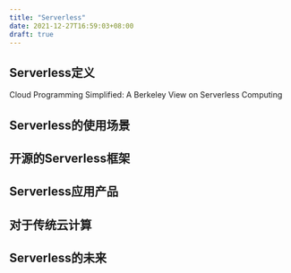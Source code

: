 ```yaml
---
title: "Serverless"
date: 2021-12-27T16:59:03+08:00
draft: true
---
```


## Serverless定义

Cloud Programming Simplified: A Berkeley View on
Serverless Computing

## Serverless的使用场景

## 开源的Serverless框架

## Serverless应用产品

## 对于传统云计算

## Serverless的未来

